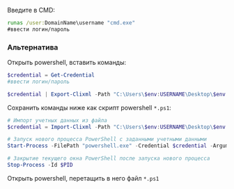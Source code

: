 Введите в CMD:
```cmd
runas /user:DomainName\username "cmd.exe"
#ввести логин/пароль
```

### Альтернатива

Открыть powershell, вставить команды:

```powershell
$credential = Get-Credential
#ввести логин/пароль

$credential | Export-Clixml -Path "C:\Users\$env:USERNAME\Desktop\$env:USERNAME.xml"
```

Сохранить команды ниже как скрипт powershell `*.ps1`:
```powershell
# Импорт учетных данных из файла
$credential = Import-Clixml -Path "C:\Users\$env:USERNAME\Desktop\$env:USERNAME.xml"

# Запуск нового процесса PowerShell с заданными учетными данными
Start-Process -FilePath "powershell.exe" -Credential $credential -ArgumentList "-NoProfile", "-ExecutionPolicy Bypass", "-NoExit", "-Command", "cd C:\" -WindowStyle Normal

# Закрытие текущего окна PowerShell после запуска нового процесса
Stop-Process -Id $PID
```
Открыть powershell, перетащить в него файл `*.ps1`
